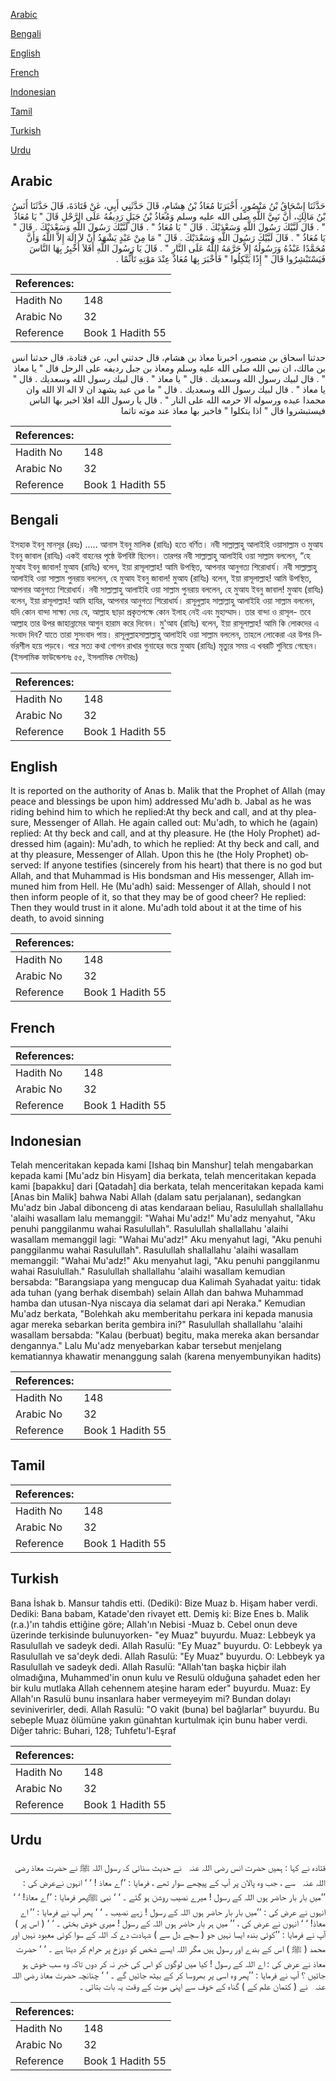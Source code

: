 [Arabic](#arabic)

[Bengali](#bengali)

[English](#english)

[French](#french)

[Indonesian](#indonesian)

[Tamil](#tamil)

[Turkish](#turkish)

[Urdu](#urdu)

## Arabic


<div dir="rtl" lang="ar" style={{fontSize:'larger',backgroundColor:'#f8f9fa',padding:20}}>
حَدَّثَنَا إِسْحَاقُ بْنُ مَنْصُورٍ، أَخْبَرَنَا مُعَاذُ بْنُ هِشَامٍ، قَالَ حَدَّثَنِي أَبِي، عَنْ قَتَادَةَ، قَالَ حَدَّثَنَا أَنَسُ بْنُ مَالِكٍ، أَنَّ نَبِيَّ اللَّهِ صلى الله عليه وسلم وَمُعَاذُ بْنُ جَبَلٍ رَدِيفُهُ عَلَى الرَّحْلِ قَالَ ‏"‏ يَا مُعَاذُ ‏"‏ ‏.‏ قَالَ لَبَّيْكَ رَسُولَ اللَّهِ وَسَعْدَيْكَ ‏.‏ قَالَ ‏"‏ يَا مُعَاذُ ‏"‏ ‏.‏ قَالَ لَبَّيْكَ رَسُولَ اللَّهِ وَسَعْدَيْكَ ‏.‏ قَالَ ‏"‏ يَا مُعَاذُ ‏"‏ ‏.‏ قَالَ لَبَّيْكَ رَسُولَ اللَّهِ وَسَعْدَيْكَ ‏.‏ قَالَ ‏"‏ مَا مِنْ عَبْدٍ يَشْهَدُ أَنْ لاَ إِلَهَ إِلاَّ اللَّهُ وَأَنَّ مُحَمَّدًا عَبْدُهُ وَرَسُولُهُ إِلاَّ حَرَّمَهُ اللَّهُ عَلَى النَّارِ ‏"‏ ‏.‏ قَالَ يَا رَسُولَ اللَّهِ أَفَلاَ أُخْبِرُ بِهَا النَّاسَ فَيَسْتَبْشِرُوا قَالَ ‏"‏ إِذًا يَتَّكِلُوا ‏"‏ فَأَخْبَرَ بِهَا مُعَاذٌ عِنْدَ مَوْتِهِ تَأَثُّمًا ‏.‏
</div>
<div style={{backgroundColor:'#f8f9fa',padding:20, marginBottom: 10}}><table> <thead> <tr> <th>References:</th> <th></th> </tr> </thead> <tbody><tr><td>Hadith No</td><td>148</td></tr><tr><td>Arabic No</td><td>32</td></tr><tr><td>Reference</td><td>Book 1 Hadith 55</td></tr></tbody></table></div>


<div dir="rtl" lang="ar" style={{fontSize:'larger',backgroundColor:'#f8f9fa',padding:20}}>
حدثنا اسحاق بن منصور، اخبرنا معاذ بن هشام، قال حدثني ابي، عن قتادة، قال حدثنا انس بن مالك، ان نبي الله صلى الله عليه وسلم ومعاذ بن جبل رديفه على الرحل قال " يا معاذ " . قال لبيك رسول الله وسعديك . قال " يا معاذ " . قال لبيك رسول الله وسعديك . قال " يا معاذ " . قال لبيك رسول الله وسعديك . قال " ما من عبد يشهد ان لا اله الا الله وان محمدا عبده ورسوله الا حرمه الله على النار " . قال يا رسول الله افلا اخبر بها الناس فيستبشروا قال " اذا يتكلوا " فاخبر بها معاذ عند موته تاثما
</div>
<div style={{backgroundColor:'#f8f9fa',padding:20, marginBottom: 10}}><table> <thead> <tr> <th>References:</th> <th></th> </tr> </thead> <tbody><tr><td>Hadith No</td><td>148</td></tr><tr><td>Arabic No</td><td>32</td></tr><tr><td>Reference</td><td>Book 1 Hadith 55</td></tr></tbody></table></div>

## Bengali


<div dir="ltr" lang="bn" style={{fontSize:'larger',backgroundColor:'#f8f9fa',padding:20}}>
ইসহাক ইবনু মানসূর (রহঃ) ..... আনাস ইবনু মালিক (রাযিঃ) হতে বর্ণিত। নবী সাল্লাল্লাহু আলাইহি ওয়াসাল্লাম ও মুআয ইবনু জাবাল (রাযিঃ) একই বাহনের পৃষ্ঠে উপবিষ্ট ছিলেন। তারপর নবী সাল্লাল্লাহু আলাইহি ওয়া সাল্লাম বললেন, “হে মুআয ইবনু জাবাল! মুআয (রাযিঃ) বলেন, ইয়া রাসূলাল্লাহ! আমি উপস্থিত, আপনার আনুগত্য শিরোধার্য। নবী সাল্লাল্লাহু আলাইহি ওয়া সাল্লাম পুনরায় বললেন, হে মুআয ইবনু জাবাল! মুআয (রাযিঃ) বলেন, ইয়া রাসূলাল্লাহ! আমি উপস্থিত, আপনার আনুগত্য শিরোধার্য। নবী সাল্লাল্লাহু আলাইহি ওয়া সাল্লাম পুনরায় বললেন, হে মুআয ইবনু জাবাল! মুআয (রাযিঃ) বলেন, ইয়া রাসূলাল্লাহ! আমি হাযির, আপনার আনুগত্য শিরোধার্য। রাসূলুল্লাহ সাল্লাল্লাহু আলাইহি ওয়া সাল্লাম বললেন, যদি কোন বান্দা সাক্ষ্য দেয় যে, আল্লাহ ছাড়া প্রকৃতপক্ষে কোন ইলাহ নেই এবং মুহাম্মাদ। তার বান্দা ও রাসূল- তবে আল্লাহ তার উপর জাহান্নামের আগুন হারাম করে দিবেন। মু'আয (রাযিঃ) বলেন, ইয়া রাসূলাল্লাহ! আমি কি লোকদের এ সংবাদ দিব? যাতে তারা সুসংবাদ পায়। রাসূলুল্লাহসাল্লাল্লাহু আলাইহি ওয়া সাল্লাম বললেন, তাহলে লোকেরা এর উপর নির্ভরশীল হয়ে পড়বে। পরে সত্য কথা গোপন রাখার গুনাহের ভয়ে মুআয (রাযিঃ) মৃত্যুর সময় এ খবরটি শুনিয়ে গেছেন। (ইসলামিক ফাউন্ডেশনঃ ৫৫, ইসলামিক সেন্টারঃ)
</div>
<div style={{backgroundColor:'#f8f9fa',padding:20, marginBottom: 10}}><table> <thead> <tr> <th>References:</th> <th></th> </tr> </thead> <tbody><tr><td>Hadith No</td><td>148</td></tr><tr><td>Arabic No</td><td>32</td></tr><tr><td>Reference</td><td>Book 1 Hadith 55</td></tr></tbody></table></div>

## English


<div dir="ltr" lang="en" style={{fontSize:'larger',backgroundColor:'#f8f9fa',padding:20}}>
It is reported on the authority of Anas b. Malik that the Prophet of Allah (may peace and blessings be upon him) addressed Mu'adh b. Jabal as he was riding behind him to which he replied:At thy beck and call, and at thy pleasure, Messenger of Allah. He again called out: Mu'adh, to which he (again) replied: At thy beck and call, and at thy pleasure. He (the Holy Prophet) addressed him (again): Mu'adh, to which he replied: At thy beck and call, and at thy pleasure, Messenger of Allah. Upon this he (the Holy Prophet) observed: If anyone testifies (sincerely from his heart) that there is no god but Allah, and that Muhammad is His bondsman and His messenger, Allah immuned him from Hell. He (Mu'adh) said: Messenger of Allah, should I not then inform people of it, so that they may be of good cheer? He replied: Then they would trust in it alone. Mu'adh told about it at the time of his death, to avoid sinning
</div>
<div style={{backgroundColor:'#f8f9fa',padding:20, marginBottom: 10}}><table> <thead> <tr> <th>References:</th> <th></th> </tr> </thead> <tbody><tr><td>Hadith No</td><td>148</td></tr><tr><td>Arabic No</td><td>32</td></tr><tr><td>Reference</td><td>Book 1 Hadith 55</td></tr></tbody></table></div>

## French


<div dir="ltr" lang="fr" style={{fontSize:'larger',backgroundColor:'#f8f9fa',padding:20}}>

</div>
<div style={{backgroundColor:'#f8f9fa',padding:20, marginBottom: 10}}><table> <thead> <tr> <th>References:</th> <th></th> </tr> </thead> <tbody><tr><td>Hadith No</td><td>148</td></tr><tr><td>Arabic No</td><td>32</td></tr><tr><td>Reference</td><td>Book 1 Hadith 55</td></tr></tbody></table></div>

## Indonesian


<div dir="ltr" lang="id" style={{fontSize:'larger',backgroundColor:'#f8f9fa',padding:20}}>
Telah menceritakan kepada kami [Ishaq bin Manshur] telah mengabarkan kepada kami [Mu'adz bin Hisyam] dia berkata, telah menceritakan kepada kami [bapakku] dari [Qatadah] dia berkata, telah menceritakan kepada kami [Anas bin Malik] bahwa Nabi Allah (dalam satu perjalanan), sedangkan Mu'adz bin Jabal dibonceng di atas kendaraan beliau, Rasulullah shallallahu 'alaihi wasallam lalu memanggil: "Wahai Mu'adz!" Mu'adz menyahut, "Aku penuhi panggilanmu wahai Rasulullah". Rasulullah shallallahu 'alaihi wasallam memanggil lagi: "Wahai Mu'adz!" Aku menyahut lagi, "Aku penuhi panggilanmu wahai Rasulullah". Rasulullah shallallahu 'alaihi wasallam memanggil: "Wahai Mu'adz!" Aku menyahut lagi, "Aku penuhi panggilanmu wahai Rasulullah." Rasulullah shallallahu 'alaihi wasallam kemudian bersabda: "Barangsiapa yang mengucap dua Kalimah Syahadat yaitu: tidak ada tuhan (yang berhak disembah) selain Allah dan bahwa Muhammad hamba dan utusan-Nya niscaya dia selamat dari api Neraka." Kemudian Mu'adz berkata, "Bolehkah aku memberitahu perkara ini kepada manusia agar mereka sebarkan berita gembira ini?" Rasulullah shallallahu 'alaihi wasallam bersabda: "Kalau (berbuat) begitu, maka mereka akan bersandar dengannya." Lalu Mu'adz menyebarkan kabar tersebut menjelang kematiannya khawatir menanggung salah (karena menyembunyikan hadits)
</div>
<div style={{backgroundColor:'#f8f9fa',padding:20, marginBottom: 10}}><table> <thead> <tr> <th>References:</th> <th></th> </tr> </thead> <tbody><tr><td>Hadith No</td><td>148</td></tr><tr><td>Arabic No</td><td>32</td></tr><tr><td>Reference</td><td>Book 1 Hadith 55</td></tr></tbody></table></div>

## Tamil


<div dir="ltr" lang="ta" style={{fontSize:'larger',backgroundColor:'#f8f9fa',padding:20}}>

</div>
<div style={{backgroundColor:'#f8f9fa',padding:20, marginBottom: 10}}><table> <thead> <tr> <th>References:</th> <th></th> </tr> </thead> <tbody><tr><td>Hadith No</td><td>148</td></tr><tr><td>Arabic No</td><td>32</td></tr><tr><td>Reference</td><td>Book 1 Hadith 55</td></tr></tbody></table></div>

## Turkish


<div dir="ltr" lang="tr" style={{fontSize:'larger',backgroundColor:'#f8f9fa',padding:20}}>
Bana İshak b. Mansur tahdis etti. (Dediki): Bize Muaz b. Hişam haber verdi. Dediki: Bana babam, Katade'den rivayet ett. Demiş ki: Bize Enes b. Malik (r.a.)'ın tahdis ettiğine göre; Allah'ın Nebisi -Muaz b. Cebel onun deve üzerinde terkisinde bulunuyorken- "ey Muaz" buyurdu. Muaz: Lebbeyk ya Rasulullah ve sadeyk dedi. Allah Rasulü: "Ey Muaz" buyurdu. O: Lebbeyk ya Rasulullah ve sa'deyk dedi. Allah Rasulü: "Ey Muaz" buyurdu. O: Lebbeyk ya Rasulullah ve sadeyk dedi. Allah Rasulü: "Allah'tan başka hiçbir ilah olmadığına, Muhammed'in onun kulu ve Resulü olduğuna şahadet eden her bir kulu mutlaka Allah cehennem ateşine haram eder" buyurdu. Muaz: Ey Allah'ın Rasulü bunu insanlara haber vermeyeyim mi? Bundan dolayı seviniverirler, dedi. Allah Rasulü: "O vakit (buna) bel bağlarlar" buyurdu. Bu sebeple Muaz ölümüne yakın günahtan kurtulmak için bunu haber verdi. Diğer tahric: Buhari, 128; Tuhfetu'l-Eşraf
</div>
<div style={{backgroundColor:'#f8f9fa',padding:20, marginBottom: 10}}><table> <thead> <tr> <th>References:</th> <th></th> </tr> </thead> <tbody><tr><td>Hadith No</td><td>148</td></tr><tr><td>Arabic No</td><td>32</td></tr><tr><td>Reference</td><td>Book 1 Hadith 55</td></tr></tbody></table></div>

## Urdu


<div dir="rtl" lang="ur" style={{fontSize:'larger',backgroundColor:'#f8f9fa',padding:20}}>
قتادہ نے کہا : ہمیں حضرت انس ‌رضی ‌اللہ ‌عنہ ‌ ‌ نے حدیث سنائی کہ رسول اللہ ﷺ نے حضرت معاذ ‌رضی ‌اللہ ‌عنہ ‌ ‌ سے ، جب وہ پالان پر آپ کے پیچھے سوار تھے ، فرمایا : ’’اے معاذ ! ‘ ‘ انہوں نےعرض کی : ’’میں بار بار حاضر ہوں اللہ کے رسول ! میرے نصیب روشن ہو گئے ۔ ‘ ‘ نبی ﷺپھر فرمایا : ’’اے معاذ! ‘ ‘ انہوں نے عرض کی : ’’میں بار بار حاضر ہوں اللہ کے رسول ! زہے نصیب ۔ ‘ ‘ پھر آپ نے فرمایا : ’’ اے معاذ! ‘ ‘ انہوں نے عرض کی ، ’’ میں ہر بار حاضر ہوں اللہ کے رسول ! میری خوش بختی ۔ ‘ ‘ ( اس پر ) آپ نے فرمایا : ’’کوئی بندہ ایسا نہیں جو ( سچے دل سے ) شہادت دے کہ اللہ کے سوا کوئی معبود نہیں اور محمد ( ﷺ ) اس کے بندے اور رسول ہیں مگر اللہ ایسے شخص کو دوزخ پر حرام کر دیتا ہے ۔ ‘ ‘ حضرت معاذ نے عرض کی : اے اللہ کے رسول ! کیا میں لوگوں کو اس کی خبر نہ کر دوں تاکہ وہ سب خوش ہو جائیں ؟ آپ نے فرمایا : ’’پھر وہ اسی پر بھروسا کر کے بیٹھ جائیں گے ۔ ‘ ‘ چنانچہ حضرت معاذ ‌رضی ‌اللہ ‌عنہ ‌ ‌ نے ( کتمان علم کے ) گناہ کے خوف سے اپنی موت کے وقت یہ بات بتائی ۔
</div>
<div style={{backgroundColor:'#f8f9fa',padding:20, marginBottom: 10}}><table> <thead> <tr> <th>References:</th> <th></th> </tr> </thead> <tbody><tr><td>Hadith No</td><td>148</td></tr><tr><td>Arabic No</td><td>32</td></tr><tr><td>Reference</td><td>Book 1 Hadith 55</td></tr></tbody></table></div>